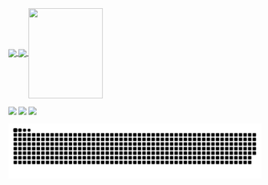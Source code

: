 <div>
  <a href="https://github.com/MateusDantas2">
  <img height="180em"   align="center" src="https://github-readme-stats.vercel.app/api?username=MateusDantas2&show_icons=true&theme=jolly&include_all_commits=true&count_private=true"/>
  <img height="180em"  align="center" src="https://github-readme-stats.vercel.app/api/top-langs/?username=MateusDantas2&&layout=compact&hide=shell&theme=jolly"/>

  <img align="center" width="148" height="180" src="https://www.fabiosilvalima.net/wp-content/uploads/2017/04/fabiosilvalima-notfound.gif">
</div>
 <br>
<div> 
  <a href="https://instagram.com/mateusdantas_dev" target="_blank"><img src="https://img.shields.io/badge/-Instagram-%23E4405F?style=for-the-badge&logo=instagram&logoColor=white" target="_blank"></a>
  <a href = "mailto:mateusdantas.dev@gmail.com"><img src="https://img.shields.io/badge/-Gmail-%23333?style=for-the-badge&logo=gmail&logoColor=white" target="_blank"></a>
  <a href="https://www.linkedin.com/in/mateus-dantas-marques" target="_blank"><img src="https://img.shields.io/badge/-LinkedIn-%230077B5?style=for-the-badge&logo=linkedin&logoColor=white" target="_blank"></a> 
 
  ![Snake animation](https://github.com/MateusDantas2/MateusDantas2/blob/output/github-contribution-grid-snake.svg)
 
</div>
